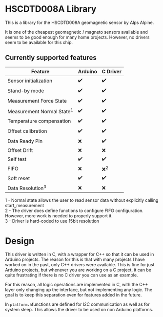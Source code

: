 # HSCDTD008A Library

This is a library for the HSCDTD008A geomagnetic sensor by Alps Alpine.

It is one of the cheapest geomagnetic / magneto sensors available and seems to be good enough for many home projects. However, no drivers seem to be available for this chip.

## Currently supported features


| Feature | Arduino | C Driver |
|--|--|--|
| Sensor initialization | ✔️ | ✔️ |
| Stand-by mode| ✔️ | ✔️  |
| Measurement Force State | ✔️ | ✔️ |
| Measurement Normal State<sup>1</sup> | ✔️ | ✔️ |
| Temperature compensation | ✔️ | ✔️ |
| Offset calibration | ✔️ | ✔️ |
| Data Ready Pin| ❌ | ✔️  |
| Offset Drift | ❌ | ❌  |
| Self test| ✔️ | ✔️  |
| FIFO | ❌ | ❌<sup>2</sup> |
| Soft reset| ✔️ | ✔️  |
| Data Resolution<sup>3</sup>| ❌ | ❌ |

1 - Normal state allows the user to read sensor data without explicitly calling start_measurement  
2 - The driver does define functions to configure FIFO configuration. However, more work is needed to properly support it.  
3 - Driver is hard-coded to use 15bit resolution  


# Design
This driver is written in C, with a wrapper for C++ so that it can be used in Arduino projects. The reason for this is that with many projects I have worked on in the past, only C++ drivers were available. This is fine for just Arduino projects, but whenever you are working on a C project, it can be quite frustrating if there is no C driver you can use as an example.

For this reason, all logic operations are implemented in C, with the C++ layer only changing up the interface, but not implementing any logic. The goal is to keep this separation even for features added in the future.

In `platform.h`functions are defined for I2C communication as well as for system sleep. This allows the driver to be used on non Arduino platforms.
